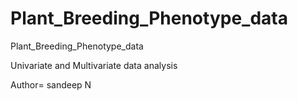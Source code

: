 # Plant_Breeding_Phenotype_data
Plant_Breeding_Phenotype_data

Univariate and Multivariate data analysis

Author= sandeep N
